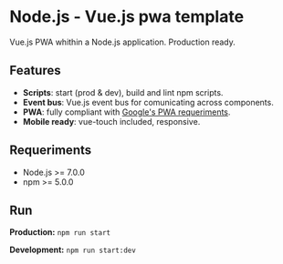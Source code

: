# Node.js - Vue.js pwa template

Vue.js PWA whithin a Node.js application. Production ready.

## Features

* __Scripts__: start (prod & dev), build and lint npm scripts.
* __Event bus__: Vue.js event bus for comunicating across components.
* __PWA__: fully compliant with [Google's PWA requeriments](https://developers.google.com/web/progressive-web-apps/).
* __Mobile ready__: vue-touch included, responsive.

## Requeriments

* Node.js >= 7.0.0
* npm >= 5.0.0

## Run

**Production:** `npm run start`

**Development:** `npm run start:dev`
